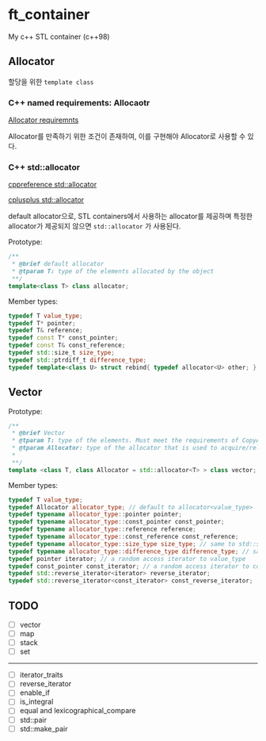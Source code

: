 # ft_container

My c++ STL container (c++98)

## Allocator

할당을 위한 `template class`

### C++ named requirements: Allocaotr

[Allocator requiremnts](https://en.cppreference.com/w/cpp/named_req/Allocator#cite_ref-1)

Allocator를 만족하기 위한 조건이 존재하여, 이를 구현해야 Allocator로 사용할 수 있다.

### C++ std::allocator

[cppreference std::allocator](https://en.cppreference.com/w/cpp/memory/allocator)

[cplusplus std::allocator](https://www.cplusplus.com/reference/memory/allocator/)

default allocator으로, STL containers에서 사용하는 allocator를 제공하며 특정한 allocator가 제공되지 않으면 `std::allocator` 가 사용된다.

Prototype:

```c++
/**
 * @brief default allocator
 * @tparam T: type of the elements allocated by the object
 **/
template<class T> class allocator;
```

Member types:

```c++
typedef T value_type;
typedef T* pointer;
typedef T& reference;
typedef const T* const_pointer;
typedef const T& const_reference;
typedef std::size_t size_type;
typedef std::ptrdiff_t difference_type;
typedef template<class U> struct rebind{ typedef allocator<U> other; } rebind; // 주어진 타입이 아닌 다른 타입으로 할당하기 위함. e.g) list<int> 는 int 형 리스트를 만들지만, 메모리의 크기는 int가 아닌 node의 크기여야 함.
```

## Vector

Prototype:

```c++
/**
 * @brief Vector
 * @tparam T: type of the elements. Must meet the requirements of CopyAssignable and CopyConstructible
 * @tparam Allocator: type of the allocator that is used to acquire/release memory and to construct/destroy the elements in that memory Must meet the requirements of Allocator
 *
 **/
template <class T, class Allocator = std::allocator<T> > class vector; // generic template
```

Member types:

```c++
typedef T value_type;
typedef Allocator allocator_type; // default to allocator<value_type>
typedef typename allocator_type::pointer pointer;
typedef typename allocator_type::const_pointer const_pointer;
typedef typename allocator_type::reference reference;
typedef typename allocator_type::const_reference const_reference;
typedef typename allocator_type::size_type size_type; // same to std::size_t when Allocator is std::allocator
typedef typename allocator_type::difference_type difference_type; // same to std::ptrdiff_t when Allocator is std::allocator
typedef pointer iterator; // a random access iterator to value_type
typedef const_pointer const_iterator; // a random access iterator to const value_type
typedef std::reverse_iterator<iterator> reverse_iterator;
typedef std::reverse_iterator<const_iterator> const_reverse_iterator;
```

## TODO

- [ ] vector
- [ ] map
- [ ] stack
- [ ] set

---

- [ ] iterator_traits
- [ ] reverse_iterator
- [ ] enable_if
- [ ] is_integral
- [ ] equal and lexicographical_compare
- [ ] std::pair
- [ ] std::make_pair
